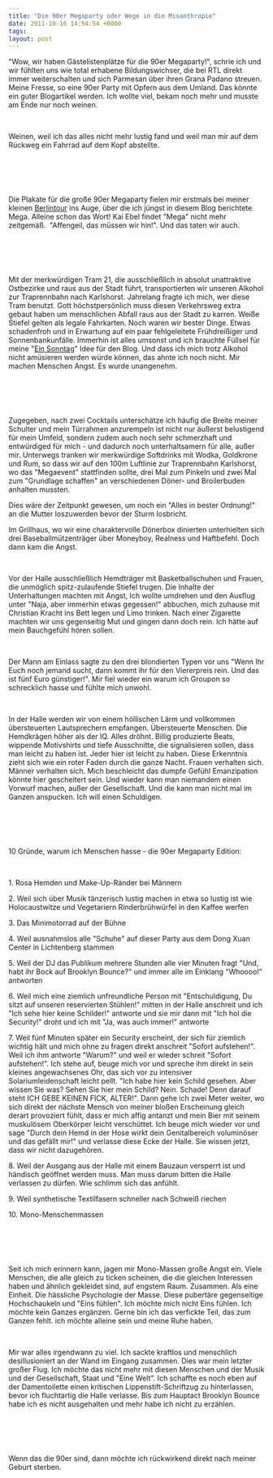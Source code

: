 ```yaml
---
title: "Die 90er Megaparty oder Wege in die Misanthropie"
date: 2011-10-16 14:54:54 +0000
tags: 
layout: post
---
```

<p>
	&quot;Wow, wir haben Gästelistenplätze für die 90er Megaparty!&quot;, schrie ich und wir fühlten uns wie total erhabene Bildungswichser, die bei RTL direkt immer weiterschalten und sich Parmesan über ihren Grana Padano streuen. Meine Fresse, so eine 90er Party mit Opfern aus dem Umland. Das könnte ein guter Blogartikel werden. Ich wollte viel, bekam noch mehr und musste am Ende nur noch weinen.&nbsp;</p>
<p>
	&nbsp;</p>
<p>
	Weinen, weil ich das alles nicht mehr lustig fand und weil man mir auf dem Rückweg ein Fahrrad auf dem Kopf abstellte.</p>
<p>
	&nbsp;</p>
<p>
	<img alt="" src="/files/Megaparty.JPG" /></p>
<p>
	&nbsp;</p>
<p>
	Die Plakate für die große 90er Megaparty fielen mir erstmals bei meiner kleinen <a href="http://textkrieg.de/2011/10/12/beschauliches-berlin">Berlintour</a>&nbsp;ins Auge, über die ich jüngst in diesem Blog berichtete. Mega. Alleine schon das Wort! Kai Ebel findet &quot;Mega&quot; nicht mehr zeitgemäß. &nbsp;&quot;Affengeil, das müssen wir hin!&quot;. Und das taten wir auch.&nbsp;</p>
<p>
	&nbsp;</p>
<p>
	<img alt="" src="/files/Megaparty1.JPG" /></p>
<p>
	&nbsp;</p>
<p>
	Mit der merkwürdigen Tram 21, die ausschließlich in absolut unattraktive Ostbezirke und raus aus der Stadt führt, transportierten wir unseren Alkohol zur Traprennbahn nach Karlshorst. Jahrelang fragte ich mich, wer diese Tram benutzt. Gott höchstpersönlich muss diesen Verkehrsweg extra gebaut haben um menschlichen Abfall raus aus der Stadt zu karren. Weiße Stiefel gelten als legale Fahrkarten. Noch waren wir bester Dinge. Etwas schadenfroh und in Erwartung auf ein paar fehlgeleitete Frühdreißiger und Sonnenbankunfälle. Immerhin ist alles umsonst und ich brauchte Füllsel für meine &quot;<a href="http://textkrieg.de/2011/09/07/ein-sonntag-auf-dem-dachshundrennen">Ein Sonntag</a>&quot; Idee für den Blog. Und dass ich mich trotz Alkohol nicht amüsieren werden würde können, das ahnte ich noch nicht. Mir machen Menschen Angst. Es wurde unangenehm.</p>
<p>
	&nbsp;</p>
<p>
	<img alt="" src="/files/Megaparty2.JPG" /></p>
<p>
	&nbsp;</p>
<p>
	Zugegeben, nach zwei Cocktails unterschätze ich häufig die Breite meiner Schulter und mein Türrahmen anzurempeln ist nicht nur äußerst belustigend für mein Umfeld, sondern zudem auch noch sehr schmerzhaft und entwürdiged für mich - und dadurch noch unterhaltsamern für alle, außer mir. Unterwegs tranken wir merkwürdige Softdrinks mit Wodka, Goldkrone und Rum, so dass wir auf den 100m Luftlinie zur Traprennbahn Karlshorst, wo das &quot;Megaevent&quot; stattfinden sollte, drei Mal zum Pinkeln und zwei Mal zum &quot;Grundlage schaffen&quot; an verschiedenen Döner- und Broilerbuden anhalten mussten.&nbsp;</p>
<p>
	Dies wäre der Zeitpunkt gewesen, um noch ein &quot;Alles in bester Ordnung!&quot; an die Mutter loszuwerden bevor der Sturm losbricht.</p>
<p>
	Im Grillhaus, wo wir eine charaktervolle Dönerbox dinierten unterhielten sich drei Baseballmützenträger über Moneyboy, Realness und Haftbefehl.&nbsp;Doch dann kam die Angst.</p>
<p>
	&nbsp;</p>
<p>
	Vor der Halle ausschließlich Hemdträger mit Basketballschuhen und Frauen, die unmöglich spitz-zulaufende Stiefel trugen. Die Inhalte der Unterhaltungen machten mit Angst, Ich wollte umdrehen und den Ausflug unter &quot;Naja, aber immerhin etwas gegessen!&quot; abbuchen, mich zuhause mit Christian Kracht ins Bett legen und Limo trinken. Nach einer Zigarette machten wir uns gegenseitig Mut und gingen dann doch rein. Ich hätte auf mein Bauchgefühl hören sollen.</p>
<p>
	&nbsp;</p>
<p>
	Der Mann am Einlass sagte zu den drei blondierten Typen vor uns &quot;Wenn Ihr Euch noch jemand sucht, dann kommt ihr für den Viererpreis rein. Und das ist fünf Euro günstiger!&quot;. Mir fiel wieder ein warum ich Groupon so schrecklich hasse und fühlte mich unwohl.</p>
<p>
	&nbsp;</p>
<p>
	In der Halle werden wir von einem höllischen Lärm und vollkommen übersteuerten Lautsprechern empfangen. Übersteuerte Menschen. Die Hemdkrägen höher als der IQ. Alles dröhnt. Billig produzierte Beats, wippende Motivshirts und tiefe Ausschnitte, die signalisieren sollen, dass man leicht zu haben ist. Jeder hier ist leicht zu haben. Diese Erkenntnis zieht sich wie ein roter Faden durch die ganze Nacht. Frauen verhalten sich. Männer verhalten sich. Mich beschleicht das dumpfe Gefühl Emanzipation könnte hier gescheitert sein. Und wieder kann man niemandem einen Vorwurf machen, außer der Gesellschaft. Und die kann man nicht mal im Ganzen anspucken. Ich will einen Schuldigen.</p>
<p>
	&nbsp;</p>
<p>
	<img alt="" src="/files/Megaparty3.JPG" /></p>
<p>
	&nbsp;</p>
<p>
	10 Gründe, warum ich Menschen hasse - die 90er Megaparty Edition:</p>
<p>
	&nbsp;</p>
<p>
	1. Rosa Hemden und Make-Up-Ränder bei Männern</p>
<p>
	2. Weil sich über Musik tänzerisch lustig machen in etwa so lustig ist wie Holocaustwitze und Vegetariern Rinderbrühwürfel in den Kaffee werfen</p>
<p>
	3. Das Minimotorrad auf der Bühne</p>
<p>
	4. Weil ausnahmslos alle &quot;Schuhe&quot; auf dieser Party aus dem Dong Xuan Center in Lichtenberg stammen</p>
<p>
	5. Weil der DJ das Publikum mehrere Stunden alle vier Minuten fragt &quot;Und, habt ihr Bock auf Brooklyn Bounce?&quot; und immer alle im Einklang &quot;Whoooo!&quot; antworten</p>
<p>
	6. Weil mich eine ziemlich unfreundliche Person mit &quot;Entschuldigung, Du sitzt auf unseren reservierten Stühlen!&quot; mitten in der Halle anschreit und ich &quot;Ich sehe hier keine Schilder!&quot; antworte und sie mir dann mit &quot;Ich hol die Security!&quot; droht und ich mit &quot;Ja, was auch immer!&quot; antworte</p>
<p>
	7. Weil fünf Minuten später ein Security erscheint, der sich für ziemlich wichtig hält und mich ohne zu fragen direkt anschreit &quot;Sofort aufstehen!&quot;. Weil ich ihm antworte &quot;Warum?&quot; und weil er wieder schreit &quot;Sofort aufstehen!&quot;. Ich stehe auf, beuge mich vor und spreche ihm direkt in sein kleines angewachsenes Ohr, das sich vor zu intensiver Solariumleidenschaft leicht pellt. &quot;Ich habe hier kein Schild gesehen. Aber wissen Sie was? Sehen Sie hier mein Schild? Nein. Schade! Denn darauf steht ICH GEBE KEINEN FICK, ALTER!&quot;. Dann gehe ich zwei Meter weiter, wo sich direkt der nächste Mensch von meiner bloßen Erscheinung gleich derart provoziert fühlt, dass er mich affig antanzt und mein Bier mit seinem muskulösem Oberkörper leicht verschüttet. Ich beuge mich wieder vor und sage &quot;Durch dein Hemd in der Hose wirkt dein Genitalbereich voluminöser und das gefällt mir!&quot; und verlasse diese Ecke der Halle. Sie wissen jetzt, dass wir nicht dazugehören.</p>
<p>
	8. Weil der Ausgang aus der Halle mit einem Bauzaun versperrt ist und händisch geöffnet werden muss. Man muss darum bitten die Halle verlassen zu dürfen. Wie schlimm sich das anfühlt.</p>
<p>
	9. Weil synthetische Textilfasern schneller nach Schweiß riechen</p>
<p>
	10. Mono-Menschenmassen</p>
<p>
	&nbsp;</p>
<p>
	<img alt="" src="/files/Megaparty4.JPG" /></p>
<p>
	&nbsp;</p>
<p>
	Seit ich mich erinnern kann, jagen mir Mono-Massen große Angst ein. Viele Menschen, die alle gleich zu ticken scheinen, die die gleichen Interessen haben und ähnlich gekleidet sind, auf engstem Raum. Zusammen. Als eine Einheit. Die hässliche Psychologie der Masse. Diese pubertäre gegenseitige Hochschaukeln und &quot;Eins fühlen&quot;. Ich möchte mich nicht Eins fühlen. Ich möchte kein Ganzes ergänzen. Gerne bin ich das verfickte Teil, das zum Ganzen fehlt. ich möchte alleine sein und meine Ruhe haben.</p>
<p>
	&nbsp;</p>
<p>
	Mir war alles irgendwann zu viel. Ich sackte kraftlos und menschlich desillusioniert an der Wand im Eingang zusammen. Dies war mein letzter großer Flug. Ich möchte das nicht mehr mit diesen Menschen und der Musik und der Gesellschaft, Staat und &quot;Eine Welt&quot;. Ich schaffte es noch eben auf der Damentoilette einen kritischen Lippenstift-Schriftzug zu hinterlassen, bevor ich fluchtartig die Halle verlasse. Bis zum Hauptact Brooklyn Bounce habe ich es nicht ausgehalten und mehr habe ich nicht zu erzählen.</p>
<p>
	&nbsp;</p>
<p>
	<img alt="" src="/files/Megaparty5.JPG" /></p>
<p>
	&nbsp;</p>
<p>
	Wenn das die 90er sind, dann möchte ich rückwirkend direkt nach meiner Geburt sterben.&nbsp;</p>

